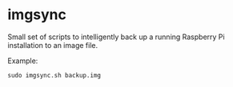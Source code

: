 # imgsync

Small set of scripts to intelligently back up a running Raspberry Pi installation to an image file.

Example:

```
sudo imgsync.sh backup.img
```
